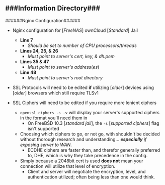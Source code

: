 ###Information Directory###
---
######Nginx Configuration######
- Nginx configuration for [_FreeNAS_] ownCloud [_Standard_] Jail
  - __Line 7__
    - _Should be set to number of CPU processors/threads_
  - __Lines 24, 25, & 26__
    - _Must point to server's cert, key, & dh.pem_
  - __Lines 35 & 47__
    - _Must point to server's address_(_es_)
  - __Line 48__
    - _Must point to server's root directory_

- SSL Protocols will need to be edited __if__ utilizing [_older_] devices using [_older_] browsers which still require TLSv1

- SSL Ciphers will need to be edited if you require more lenient ciphers
  - `openssl ciphers -s -v` will display your server's supported ciphers in the format you'll need them in
    - On FreeBSD 10.3 [_standard jail_], the `-s` [_supported ciphers_] flag isn't supported
  - Choosing which ciphers to go, or not go, with shouldn't be decided without thorough research and understanding... ___especially___ _if exposing server to WAN_.
    - ECDHE ciphers are faster than, and therefor generally preferred to, DHE, which is why they take precedence in the config.
  - Simply because a 2048bit cert is used __does not__ mean your connection will utilize that level of encryption.
	  - Client and server will negotiate the encryption, level, and authentication utilized; often being less than one would think.
